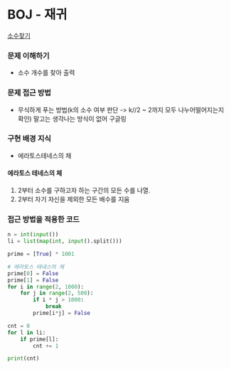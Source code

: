 # BOJ - 재귀
[소수찾기](https://www.acmicpc.net/problem/1978)

### 문제 이해하기
- 소수 개수를 찾아 출력

### 문제 접근 방법
- 무식하게 푸는 방법(k의 소수 여부 판단 -> k//2 ~ 2까지 모두 나누어떨어지는지 확인) 말고는 생각나는 방식이 없어 구글링

### 구현 배경 지식
- 에라토스테네스의 채

#### 에라토스 테네스의 체
1. 2부터 소수를 구하고자 하는 구간의 모든 수를 나열.
2. 2부터 자기 자신을 제외한 모든 배수를 지움

### 접근 방법을 적용한 코드
```python
n = int(input())
li = list(map(int, input().split()))

prime = [True] * 1001

# 에라토스 테네스의 채
prime[0] = False
prime[1] = False
for i in range(2, 1000):
    for j in range(2, 500):
        if i * j > 1000:
            break
        prime[i*j] = False

cnt = 0
for l in li:
    if prime[l]:
        cnt += 1

print(cnt)
```

```javascript
```

